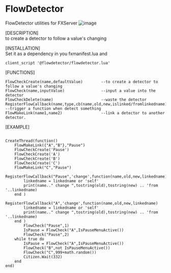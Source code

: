 # FlowDetector
FlowDetector utilities for FXServer
![image](https://github.com/negbook/flowdetector/blob/main/preview.png?raw=true)

[DESCRIPTION]  
to create a detector to follow a value's changing  

[INSTALLATION]  
Set it as a dependency in you fxmanifest.lua
and
```
client_script '@flowdetector/flowdetector.lua'
```
[FUNCTIONS]  
```
FlowCheckCreate(name,defaultValue)        --to create a detector to follow a value's changing
FlowCheck(name,inputValue)                --input a value into the detector
FlowCheckDelete(name)                     --waste the detector
RegisterFlowCallback(name,type,cb(name,old,new,islinked/fromlinkedname))        --trigger a function when detect something
FlowMakeLink(name1,name2)                 --link a detector to another detector.

```

[EXAMPLE]
```

CreateThread(function()
    FlowMakeLink({"A","B"},"Pause")
    FlowCheckCreate('Pause')
    FlowCheckCreate('A')
    FlowCheckCreate('B')
    FlowCheckCreate('C')
    FlowMakeLink("C","Pause")
    RegisterFlowCallback("Pause",'change',function(name,old,new,linkedname)
        linkedname = linkedname or 'self'
        print(name.." change ",tostring(old),tostring(new) .. 'from '..linkedname)
    end )
    RegisterFlowCallback("A",'change',function(name,old,new,linkedname)
        linkedname = linkedname or 'self'
        print(name.." change ",tostring(old),tostring(new) .. 'from '..linkedname)
    end )
        FlowCheck("Pause",1)
        IsPause = FlowCheck("A",IsPauseMenuActive())
        FlowCheck("Pause",2)
    while true do
        IsPause = FlowCheck("A",IsPauseMenuActive())
        FlowCheck("B",not IsPauseMenuActive())
        FlowCheck("C",999+math.random())
        Citizen.Wait(332)
    end
end)


```
